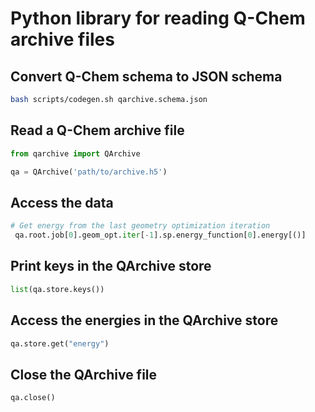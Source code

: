 # Python library for reading Q-Chem archive files

## Convert Q-Chem schema to JSON schema

```bash
bash scripts/codegen.sh qarchive.schema.json
```

## Read a Q-Chem archive file

```python
from qarchive import QArchive

qa = QArchive('path/to/archive.h5')
```

## Access the data

```python
# Get energy from the last geometry optimization iteration
 qa.root.job[0].geom_opt.iter[-1].sp.energy_function[0].energy[()]
 ```

## Print keys in the QArchive store

```python
list(qa.store.keys())
```

## Access the energies in the QArchive store
```python
qa.store.get("energy")
```

## Close the QArchive file
```python
qa.close()
```